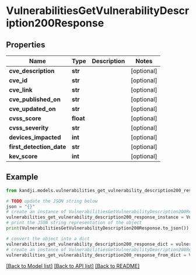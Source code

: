 # VulnerabilitiesGetVulnerabilityDescription200Response


## Properties

Name | Type | Description | Notes
------------ | ------------- | ------------- | -------------
**cve_description** | **str** |  | [optional] 
**cve_id** | **str** |  | [optional] 
**cve_link** | **str** |  | [optional] 
**cve_published_on** | **str** |  | [optional] 
**cve_updated_on** | **str** |  | [optional] 
**cvss_score** | **float** |  | [optional] 
**cvss_severity** | **str** |  | [optional] 
**devices_impacted** | **int** |  | [optional] 
**first_detection_date** | **str** |  | [optional] 
**kev_score** | **int** |  | [optional] 

## Example

```python
from kandji.models.vulnerabilities_get_vulnerability_description200_response import VulnerabilitiesGetVulnerabilityDescription200Response

# TODO update the JSON string below
json = "{}"
# create an instance of VulnerabilitiesGetVulnerabilityDescription200Response from a JSON string
vulnerabilities_get_vulnerability_description200_response_instance = VulnerabilitiesGetVulnerabilityDescription200Response.from_json(json)
# print the JSON string representation of the object
print(VulnerabilitiesGetVulnerabilityDescription200Response.to_json())

# convert the object into a dict
vulnerabilities_get_vulnerability_description200_response_dict = vulnerabilities_get_vulnerability_description200_response_instance.to_dict()
# create an instance of VulnerabilitiesGetVulnerabilityDescription200Response from a dict
vulnerabilities_get_vulnerability_description200_response_from_dict = VulnerabilitiesGetVulnerabilityDescription200Response.from_dict(vulnerabilities_get_vulnerability_description200_response_dict)
```
[[Back to Model list]](../README.md#documentation-for-models) [[Back to API list]](../README.md#documentation-for-api-endpoints) [[Back to README]](../README.md)


